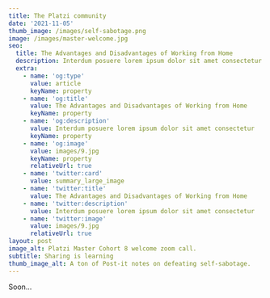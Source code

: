 ```yaml
---
title: The Platzi community
date: '2021-11-05'
thumb_image: /images/self-sabotage.png
image: /images/master-welcome.jpg
seo:
  title: The Advantages and Disadvantages of Working from Home
  description: Interdum posuere lorem ipsum dolor sit amet consectetur
  extra:
    - name: 'og:type'
      value: article
      keyName: property
    - name: 'og:title'
      value: The Advantages and Disadvantages of Working from Home
      keyName: property
    - name: 'og:description'
      value: Interdum posuere lorem ipsum dolor sit amet consectetur
      keyName: property
    - name: 'og:image'
      value: images/9.jpg
      keyName: property
      relativeUrl: true
    - name: 'twitter:card'
      value: summary_large_image
    - name: 'twitter:title'
      value: The Advantages and Disadvantages of Working from Home
    - name: 'twitter:description'
      value: Interdum posuere lorem ipsum dolor sit amet consectetur
    - name: 'twitter:image'
      value: images/9.jpg
      relativeUrl: true
layout: post
image_alt: Platzi Master Cohort 8 welcome zoom call.
subtitle: Sharing is learning
thumb_image_alt: A ton of Post-it notes on defeating self-sabotage.
---
```


Soon...
